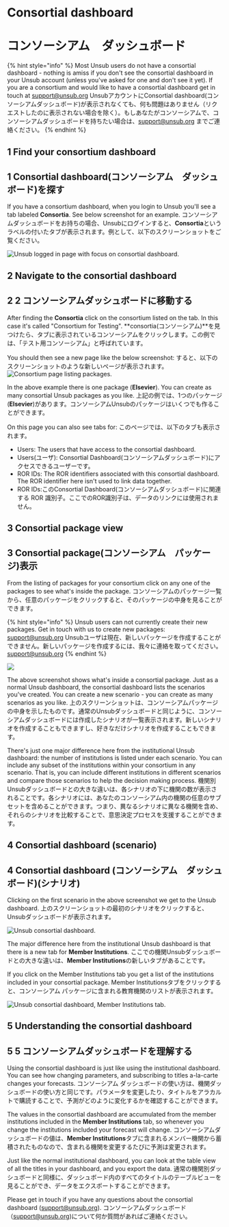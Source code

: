 # Consortial dashboard
# コンソーシアム　ダッシュボード

{% hint style="info" %}
Most Unsub users do not have a consortial dashboard - nothing is amiss if you don't see the consortial dashboard in your Unsub account (unless you've asked for one and don't see it yet). If you are a consortium and would like to have a consortial dashboard get in touch at [support@unsub.org](mailto:support@unsub.org)
UnsubアカウントにConsortial dashboard(コンソーシアムダッシュボード)が表示されなくても、何も問題はありません（リクエストしたのに表示されない場合を除く）。もしあなたがコンソーシアムで、コンソーシアムダッシュボードを持ちたい場合は、[support@unsub.org](mailto:support@unsub.org) までご連絡ください。
{% endhint %}

## 1 Find your consortium dashboard
## 1 Consortial dashboard(コンソーシアム　ダッシュボード)を探す

If you have a consortium dashboard, when you login to Unsub you'll see a tab labeled **Consortia**. See below screenshot for an example.
コンソーシアムダッシュボードをお持ちの場合、Unsubにログインすると、**Consortia**というラベルの付いたタブが表示されます。例として、以下のスクリーンショットをご覧ください。

![Unsub logged in page with focus on consortial dashboard.](../.gitbook/assets/consortium-tab.png)

## 2 Navigate to the consortial dashboard
## 2 2 コンソーシアムダッシュボードに移動する

After finding the **Consortia** click on the consortium listed on the tab. In this case it's called "Consortium for Testing".&#x20;
**consortia(コンソーシアム)**を見つけたら、タブに表示されているコンソーシアムをクリックします。この例では、「テスト用コンソーシアム」と呼ばれています。&#x20;

You should then see a new page like the below screenshot:
すると、以下のスクリーンショットのような新しいページが表示されます。
![Consortium page listing packages.](../.gitbook/assets/consortium-pkg-page.png)

In the above example there is one package (**Elsevier**). You can create as many consortial Unsub packages as you like.&#x20;
上記の例では、1つのパッケージ(**Elsevier**)があります。コンソーシアムUnsubのパッケージはいくつでも作ることができます。&#x20;

On this page you can also see tabs for:
このページでは、以下のタブも表示されます。
* Users: The users that have access to the consortial dashboard.
* Users(ユーザ): Consortial Dashboard(コンソーシアムダッシュボード)にアクセスできるユーザーです。
* ROR IDs: The ROR identifiers associated with this consortial dashboard. The ROR identifier here isn't used to link data together.
* ROR IDs:このConsortial Dashboard(コンソーシアムダッシュボード)に関連する ROR 識別子。ここでのROR識別子は、データのリンクには使用されません。

## 3 Consortial package view
## 3 Consortial package(コンソーシアム　パッケージ)表示

From the listing of packages for your consortium click on any one of the packages to see what's inside the package.
コンソーシアムのパッケージ一覧から、任意のパッケージをクリックすると、そのパッケージの中身を見ることができます。

{% hint style="info" %}
Unsub users can not currently create their new packages. Get in touch with us to create new packages: [support@unsub.org](mailto:support@unsub.org)
Unsubユーザは現在、新しいパッケージを作成することができません。新しいパッケージを作成するには、我々に連絡を取ってください。[support@unsub.org](mailto:support@unsub.org)
{% endhint %}

![](../.gitbook/assets/consortium-scenario-list.png)

The above screenshot shows what's inside a consortial package. Just as a normal Unsub dashboard, the consortial dashboard lists the scenarios you've created. You can create a new scenario - you can create as many scenarios as you like.
上のスクリーンショットは、コンソーシアムパッケージの中身を示したものです。通常のUnsubダッシュボードと同じように、コンソーシアムダッシュボードには作成したシナリオが一覧表示されます。新しいシナリオを作成することもできますし、好きなだけシナリオを作成することもできます。

There's just one major difference here from the institutional Unsub dashboard: the number of institutions is listed under each scenario. You can include any subset of the institutions within your consortium in any scenario. That is, you can include different institutions in different scenarios and compare those scenarios to help the decision making process.
機関別Unsubダッシュボードとの大きな違いは、各シナリオの下に機関の数が表示されることです。各シナリオには、あなたのコンソーシアム内の機関の任意のサブセットを含めることができます。つまり、異なるシナリオに異なる機関を含め、それらのシナリオを比較することで、意思決定プロセスを支援することができます。

## 4 Consortial dashboard (scenario)
## 4 Consortial dashboard (コンソーシアム　ダッシュボード)(シナリオ)

Clicking on the first scenario in the above screenshot we get to the Unsub dashboard.&#x20;
上のスクリーンショットの最初のシナリオをクリックすると、Unsubダッシュボードが表示されます。&#x20;

![Unsub consortial dashboard.](../.gitbook/assets/consortium-scenario-dashboard.jpg)

The major difference here from the institutional Unsub dashboard is that there is a new tab for **Member Institutions**.&#x20;
ここでの機関Unsubダッシュボードとの大きな違いは、**Member Institutions**の新しいタブがあることです。&#x20;

If you click on the Member Institutions tab you get a list of the institutions included in your consortial package.
Member Institutionsタブをクリックすると、コンソーシアム パッケージに含まれる教育機関のリストが表示されます。

![Unsub consortial dashboard, Member Institutions tab.](../.gitbook/assets/consortium-scenario-dashboard-members.jpg)

## 5 Understanding the consortial dashboard
## 5 5 コンソーシアムダッシュボードを理解する

Using the consortial dashboard is just like using the institutional dashboard. You can see how changing parameters, and subscribing to titles a-la-carte changes your forecasts.&#x20;
コンソーシアム ダッシュボードの使い方は、機関ダッシュボードの使い方と同じです。パラメータを変更したり、タイトルをアラカルトで購読することで、予測がどのように変化するかを確認することができます。&#x20;

The values in the consortial dashboard are accumulated from the member institutions included in the **Member Institutions** tab, so whenever you change the institutions included your forecast will change.&#x20;
コンソーシアムダッシュボードの値は、**Member Institutions**タブに含まれるメンバー機関から蓄積されたものなので、含まれる機関を変更するたびに予測は変更されます。&#x20;

Just like the normal institutional dashboard, you can look at the table view of all the titles in your dashboard, and you export the data.&#x20;
通常の機関別ダッシュボードと同様に、ダッシュボード内のすべてのタイトルのテーブルビューを見ることができ、データをエクスポートすることができます。&#x20;

Please get in touch if you have any questions about the consortial dashboard ([support@unsub.org](mailto:support@unsub.org)).&#x20;
コンソーシアムダッシュボード（[support@unsub.org](mailto:support@unsub.org))について何か質問があればご連絡ください。&#x20;